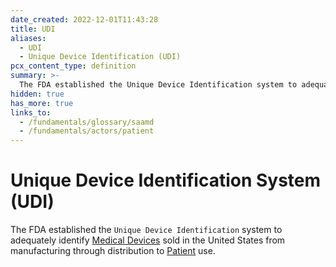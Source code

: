 ```yaml
---
date_created: 2022-12-01T11:43:28
title: UDI
aliases:
  - UDI
  - Unique Device Identification (UDI)
pcx_content_type: definition
summary: >-
  The FDA established the Unique Device Identification system to adequately identify [Medical Devices](/fundamentals/glossary/saamd) sold in the United States from manufacturing through distribution to [Patient](/fundamentals/actors/patient) use.
hidden: true
has_more: true
links_to:
  - /fundamentals/glossary/saamd
  - /fundamentals/actors/patient
---
```


# Unique Device Identification System (UDI)

The FDA established the `Unique Device Identification` system to adequately identify [Medical Devices](/fundamentals/glossary/saamd) sold in the United States from manufacturing through distribution to [Patient](/fundamentals/actors/patient) use.
